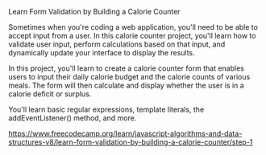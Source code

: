 

Learn Form Validation by Building a Calorie Counter


Sometimes when you're coding a web application, you'll need to be able to accept input from a user. In this calorie counter project, you'll learn how to validate user input, perform calculations based on that input, and dynamically update your interface to display the results.

In this project, you'll learn to create a calorie counter form that enables users to input their daily calorie budget and the calorie counts of various meals. The form will then calculate and display whether the user is in a calorie deficit or surplus.

You'll learn basic regular expressions, template literals, the addEventListener() method, and more.

https://www.freecodecamp.org/learn/javascript-algorithms-and-data-structures-v8/learn-form-validation-by-building-a-calorie-counter/step-1